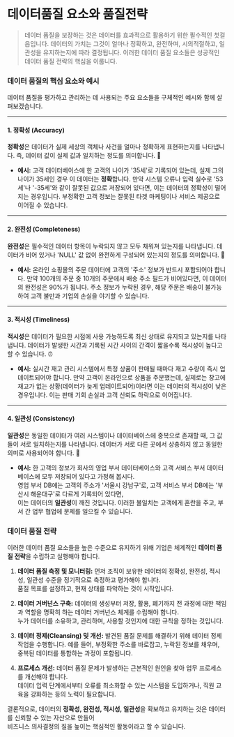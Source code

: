 # 데이터품질 요소와 품질전략
> 데이터 품질을 보장하는 것은 데이터를 효과적으로 활용하기 위한 필수적인 첫걸음입니다.
> 데이터의 가치는 그것이 얼마나 정확하고, 완전하며, 시의적절하고, 일관성을 유지하는지에 따라 결정됩니다.
> 이러한 데이터 품질 요소들은 성공적인 데이터 품질 전략의 핵심을 이룹니다.

### 데이터 품질의 핵심 요소와 예시

데이터 품질을 평가하고 관리하는 데 사용되는 주요 요소들을 구체적인 예시와 함께 살펴보겠습니다.

---

#### 1. 정확성 (Accuracy)

**정확성**은 데이터가 실제 세상의 객체나 사건을 얼마나 정확하게 표현하는지를 나타냅니다. 즉, 데이터 값이 실제 값과 일치하는 정도를 의미합니다. 🎯

* **예시:** 고객 데이터베이스에 한 고객의 나이가 '35세'로 기록되어 있는데, 실제 그의 나이가 35세인 경우 이 데이터는 **정확**합니다. 만약 시스템 오류나 입력 실수로 '53세'나 '-35세'와 같이 잘못된 값으로 저장되어 있다면, 이는 데이터의 정확성이 떨어지는 경우입니다. 부정확한 고객 정보는 잘못된 타겟 마케팅이나 서비스 제공으로 이어질 수 있습니다.

---

#### 2. 완전성 (Completeness)

**완전성**은 필수적인 데이터 항목이 누락되지 않고 모두 채워져 있는지를 나타냅니다. 데이터가 비어 있거나 'NULL' 값 없이 완전하게 구성되어 있는지의 정도를 의미합니다. 🧩

* **예시:** 온라인 쇼핑몰의 주문 데이터에 고객의 '주소' 정보가 반드시 포함되어야 합니다. 만약 100개의 주문 중 10개의 주문에서 배송 주소 필드가 비어있다면, 이 데이터의 완전성은 90%가 됩니다. 주소 정보가 누락된 경우, 해당 주문은 배송이 불가능하여 고객 불만과 기업의 손실을 야기할 수 있습니다.

---

#### 3. 적시성 (Timeliness)

**적시성**은 데이터가 필요한 시점에 사용 가능하도록 최신 상태로 유지되고 있는지를 나타냅니다. 데이터가 발생한 시간과 기록된 시간 사이의 간격이 짧을수록 적시성이 높다고 할 수 있습니다. ⏰

* **예시:** 실시간 재고 관리 시스템에서 특정 상품이 판매될 때마다 재고 수량이 즉시 업데이트되어야 합니다. 만약 고객이 온라인으로 상품을 주문했는데, 실제로는 창고에 재고가 없는 상황(데이터가 늦게 업데이트되어)이라면 이는 데이터의 적시성이 낮은 경우입니다. 이는 판매 기회 손실과 고객 신뢰도 하락으로 이어집니다.

---

#### 4. 일관성 (Consistency)

**일관성**은 동일한 데이터가 여러 시스템이나 데이터베이스에 중복으로 존재할 때, 그 값들이 서로 일치하는지를 나타냅니다. 데이터가 서로 다른 곳에서 상충하지 않고 동일한 의미로 사용되어야 합니다. 🔗

* **예시:** 한 고객의 정보가 회사의 영업 부서 데이터베이스와 고객 서비스 부서 데이터베이스에 모두 저장되어 있다고 가정해 봅시다.   
영업 부서 DB에는 고객의 주소가 '서울시 강남구'로, 고객 서비스 부서 DB에는 '부산시 해운대구'로 다르게 기록되어 있다면,   
이는 데이터의 **일관성**이 깨진 것입니다. 이러한 불일치는 고객에게 혼란을 주고, 부서 간 업무 협업에 문제를 일으킬 수 있습니다.

### 데이터 품질 전략

이러한 데이터 품질 요소들을 높은 수준으로 유지하기 위해 기업은 체계적인 **데이터 품질 전략**을 수립하고 실행해야 합니다.

1.  **데이터 품질 측정 및 모니터링:** 먼저 조직이 보유한 데이터의 정확성, 완전성, 적시성, 일관성 수준을 정기적으로 측정하고 평가해야 합니다.   
품질 목표를 설정하고, 현재 상태를 파악하는 것이 시작입니다.

2.  **데이터 거버넌스 구축:** 데이터의 생성부터 저장, 활용, 폐기까지 전 과정에 대한 책임과 역할을 명확히 하는 데이터 거버넌스 체계를 수립해야 합니다.   
누가 데이터를 소유하고, 관리하며, 사용할 것인지에 대한 규칙을 정하는 것입니다.

3.  **데이터 정제(Cleansing) 및 개선:** 발견된 품질 문제를 해결하기 위해 데이터 정제 작업을 수행합니다.
  예를 들어, 부정확한 주소를 바로잡고, 누락된 정보를 채우며, 중복된 데이터를 통합하는 과정이 포함됩니다.

5.  **프로세스 개선:** 데이터 품질 문제가 발생하는 근본적인 원인을 찾아 업무 프로세스를 개선해야 합니다.   
데이터 입력 단계에서부터 오류를 최소화할 수 있는 시스템을 도입하거나, 직원 교육을 강화하는 등의 노력이 필요합니다.

결론적으로, 데이터의 **정확성, 완전성, 적시성, 일관성**을 확보하고 유지하는 것은 데이터를 신뢰할 수 있는 자산으로 만들어   
비즈니스 의사결정의 질을 높이는 핵심적인 활동이라고 할 수 있습니다.
